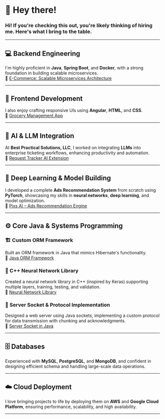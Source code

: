 # 👋 Hey there!  
### Hi! If you're checking this out, you're likely thinking of hiring me. Here's what I bring to the table.

---

## 💻 Backend Engineering

I'm highly proficient in **Java**, **Spring Boot**, and **Docker**, with a strong foundation in building scalable microservices.  
🔗 [E-Commerce: Scalable Microservices Architecture](https://github.com/ParagShah97/InventraX)

---

## 🎨 Frontend Development

I also enjoy crafting responsive UIs using **Angular**, **HTML**, and **CSS**.  
🔗 [Grocery Management App](https://github.com/ParagShah97/GroceryManagement-Angular)

---

## 🤖 AI & LLM Integration

At **Best Practical Solutions, LLC**, I worked on integrating **LLMs** into enterprise ticketing workflows, enhancing productivity and automation.  
🔗 [Request Tracker AI Extension](https://github.com/ParagShah97/rt-extension-ai)

---

## 🧠 Deep Learning & Model Building

I developed a complete **Ads Recommendation System** from scratch using **PyTorch**, showcasing my skills in **neural networks**, **deep learning**, and model optimization.  
🔗 [Pixs AI – Ads Recommendation Engine](https://github.com/ParagShah97/pixAds-AI)

---

## ⚙️ Core Java & Systems Programming

### 🏗️ Custom ORM Framework  
Built an ORM framework in Java that mimics Hibernate's functionality.  
🔗 [Java ORM Framework](https://github.com/ParagShah97/ORMFramework)

### 🧬 C++ Neural Network Library  
Created a neural network library in C++ (inspired by Keras) supporting multiple layers, training, testing, and validation.  
🔗 [Neural Network Library](https://github.com/ParagShah97/NeuralNetworkLib)

### 🔌 Server Socket & Protocol Implementation  
Designed a web server using Java sockets, implementing a custom protocol for data transmission with chunking and acknowledgments.  
🔗 [Server Socket in Java](https://github.com/ParagShah97/Server_socket_Java)

---

## 🗄️ Databases

Experienced with **MySQL**, **PostgreSQL**, and **MongoDB**, and confident in designing efficient schema and handling large-scale data operations.

---

## ☁️ Cloud Deployment

I love bringing projects to life by deploying them on **AWS** and **Google Cloud Platform**, ensuring performance, scalability, and high availability.

---
